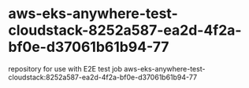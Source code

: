 # aws-eks-anywhere-test-cloudstack-8252a587-ea2d-4f2a-bf0e-d37061b61b94-77
repository for use with E2E test job aws-eks-anywhere-test-cloudstack:8252a587-ea2d-4f2a-bf0e-d37061b61b94-77
